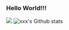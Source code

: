 ### Hello World!!!
![](https://github-readme-stats.vercel.app/api?username=devbzx)
![`xxx`'s Github stats](https://github-readme-stats.vercel.app/api?username=devbzx&show_icons=true)


